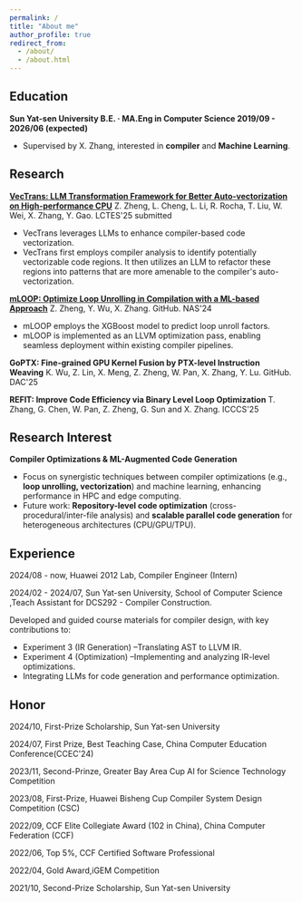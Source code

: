 ```yaml
---
permalink: /
title: "About me"
author_profile: true
redirect_from: 
  - /about/
  - /about.html
---
```


## Education
**Sun Yat-sen University B.E. · MA.Eng in Computer Science 2019/09 - 2026/06 (expected)**
- Supervised by X. Zhang, interested in **compiler** and **Machine Learning**.

## Research
[**VecTrans: LLM Transformation Framework for Better Auto-vectorization on High-performance CPU**](https://arxiv.org/abs/2503.19449)
Z. Zheng, L. Cheng, L. Li, R. Rocha, T. Liu, W. Wei, X. Zhang, Y. Gao. LCTES'25 submitted
- VecTrans leverages LLMs to enhance compiler-based code vectorization.
- VecTrans first employs compiler analysis to identify potentially vectorizable code regions. It then utilizes an LLM to refactor these regions into patterns that are more amenable to the compiler's auto-vectorization.

[**mLOOP: Optimize Loop Unrolling in Compilation with a ML-based Approach**](https://ieeexplore.ieee.org/stamp/stamp.jsp?arnumber=10781373)
Z. Zheng, Y. Wu, X. Zhang. GitHub. NAS'24
- mLOOP employs the XGBoost model to predict loop unroll factors.
- mLOOP is implemented as an LLVM optimization pass, enabling seamless deployment within existing compiler pipelines.

**GoPTX: Fine-grained GPU Kernel Fusion by PTX-level Instruction Weaving**
K. Wu, Z. Lin, X. Meng, Z. Zheng, W. Pan, X. Zhang, Y. Lu. GitHub. DAC'25

**REFIT: Improve Code Efficiency via Binary Level Loop Optimization**
T. Zhang, G. Chen, W. Pan, Z. Zheng, G. Sun and X. Zhang. ICCCS'25

## Research Interest
**Compiler Optimizations & ML-Augmented Code Generation**
- Focus on synergistic techniques between compiler optimizations (e.g., **loop unrolling, vectorization**) and machine learning, enhancing performance in HPC and edge computing.
- Future work: **Repository-level code optimization** (cross-procedural/inter-file analysis) and **scalable parallel code generation** for heterogeneous architectures (CPU/GPU/TPU).

## Experience
2024/08 - now, Huawei 2012 Lab, Compiler Engineer (Intern) 

2024/02 - 2024/07, Sun Yat-sen University, School of Computer Science ,Teach Assistant for DCS292 - Compiler Construction.

Developed and guided course materials for compiler design, with key contributions to:
- Experiment 3 (IR Generation) –Translating AST to LLVM IR.
- Experiment 4 (Optimization) –Implementing and analyzing IR-level optimizations.
- Integrating LLMs for code generation and performance optimization.

## Honor
2024/10, First-Prize Scholarship, Sun Yat-sen University 

2024/07, First Prize, Best Teaching Case, China Computer Education Conference(CCEC'24) 

2023/11, Second-Prinze, Greater Bay Area Cup AI for Science Technology Competition

2023/08, First-Prize, Huawei Bisheng Cup Compiler System Design Competition (CSC)

2022/09, CCF Elite Collegiate Award (102 in China), China Computer Federation (CCF) 

2022/06, Top 5%, CCF Certified Software Professional 

2022/04, Gold Award,iGEM Competition 

2021/10, Second-Prize Scholarship, Sun Yat-sen University 
